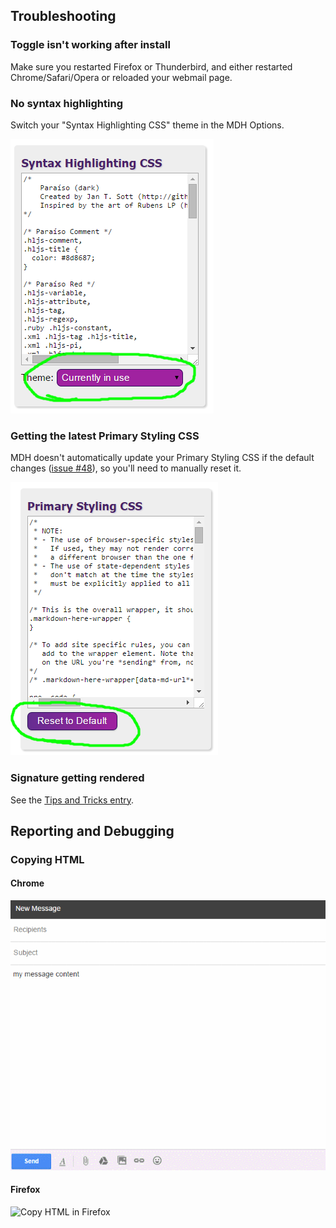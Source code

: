 ## Troubleshooting


### Toggle isn't working after install

Make sure you restarted Firefox or Thunderbird, and either restarted Chrome/Safari/Opera or reloaded your webmail page.


### No syntax highlighting

Switch your "Syntax Highlighting CSS" theme in the MDH Options.

![syntax highlighting theme change](images/syntax-highlighting-theme-switch.png)


### Getting the latest Primary Styling CSS

MDH doesn't automatically update your Primary Styling CSS if the default changes ([issue #48](https://github.com/adam-p/markdown-here/issues/48)), so you'll need to manually reset it.

![primary styling css reset](images/primary-styling-css-reset.png)


### Signature getting rendered

See the [Tips and Tricks entry](Tips-and-Tricks#using-email-signatures).


## Reporting and Debugging

### Copying HTML

#### Chrome

![copy html in Chrome](images/copyhtml-chrome.gif)

#### Firefox

![Copy HTML in Firefox](https://cloud.githubusercontent.com/assets/425687/5258239/e123f80e-79b7-11e4-9913-dd436db657fe.gif)

